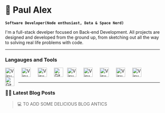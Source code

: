 # :rocket: Paul Alex

**`Software Developer(Node enthusiast, Data & Space Nerd)`**


I'm a full-stack develper focused on Back-end Development. All projects are designed and developed
from the ground up, from sketching out all the way to solving real life problems with code.

---

### Langauges and Tools

<img align="left" alt="Visual Studio Code" width="30px" style="padding-right:20px;" src="https://cdn.jsdelivr.net/gh/devicons/devicon/icons/nodejs/nodejs-original.svg" />
<img align="left" alt="Visual Studio Code" width="30px" style="padding-right:20px;" src="https://cdn.jsdelivr.net/gh/devicons/devicon/icons/react/react-original.svg" />
<img align="left" alt="Visual Studio Code" width="30px" style="padding-right:20px;" src="https://cdn.jsdelivr.net/gh/devicons/devicon/icons/javascript/javascript-original.svg" />
<img align="left" alt="GitHub" width="30px" style="padding-right:10px;" src="https://cdn.jsdelivr.net/gh/devicons/devicon/icons/github/github-original.svg" />
<img align="left" alt="Visual Studio Code" width="30px" style="padding-right:20px;" src="https://cdn.jsdelivr.net/gh/devicons/devicon/icons/html5/html5-original.svg" />
<img align="left" alt="Visual Studio Code" width="30px" style="padding-right:20px;" src="https://cdn.jsdelivr.net/gh/devicons/devicon/icons/css3/css3-original.svg" />
<img align="left" alt="Visual Studio Code" width="30px" style="padding-right:20px;" src="https://cdn.jsdelivr.net/gh/devicons/devicon/icons/redux/redux-original.svg" />
<img align="left" alt="Visual Studio Code" width="30px" style="padding-right:20px;" src="https://cdn.jsdelivr.net/gh/devicons/devicon/icons/azure/azure-original.svg" />
<img align="left" alt="Visual Studio Code" width="30px" style="padding-right:20px;" src="https://cdn.jsdelivr.net/gh/devicons/devicon/icons/docker/docker-original.svg" />
<img align="left" alt="Git" width="30px" style="padding-right:10px;" src="https://cdn.jsdelivr.net/gh/devicons/devicon/icons/git/git-original.svg" />

<br />
<br />

---

### 🏴‍☠️ Latest Blog Posts

<!-- BLOG-POST-LIST-START -->
  > 💻 TO ADD SOME DELICIOUS BLOG ANTICS
   <br />

<!-- BLOG-POST-LIST-END -->
